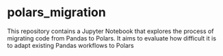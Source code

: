 # polars_migration
This repository contains a Jupyter Notebook that explores the process of migrating code from Pandas to Polars. It aims to evaluate how difficult it is to adapt existing Pandas workflows to Polars
